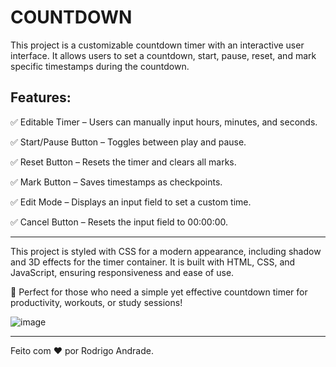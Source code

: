 # COUNTDOWN
This project is a customizable countdown timer with an interactive user interface. It allows users to set a countdown, start, pause, reset, and mark specific timestamps during the countdown.


## Features:

✅ Editable Timer – Users can manually input hours, minutes, and seconds.

✅ Start/Pause Button – Toggles between play and pause.

✅ Reset Button – Resets the timer and clears all marks.

✅ Mark Button – Saves timestamps as checkpoints.

✅ Edit Mode – Displays an input field to set a custom time.

✅ Cancel Button – Resets the input field to 00:00:00.

-------------------------------------------------------------------------------

This project is styled with CSS for a modern appearance, including shadow and 3D effects for the timer container. It is built with HTML, CSS, and JavaScript, ensuring responsiveness and ease of use.

🚀 Perfect for those who need a simple yet effective countdown timer for productivity, workouts, or study sessions!


![image](https://github.com/user-attachments/assets/f28c7d42-5d20-4abf-8e18-14dbb91dfd23)

-------------------------------------------------------------------------------------------------------------------------------------------

Feito com ❤️ por Rodrigo Andrade.
